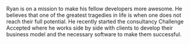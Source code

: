Ryan is on a mission to make his fellow developers more awesome. He believes that one of the greatest tragedies in life is when one does not reach their full potential. He recently started the consultancy Challenge Accepted where he works side by side with clients to develop their business model and the necessary software to make them successful.
